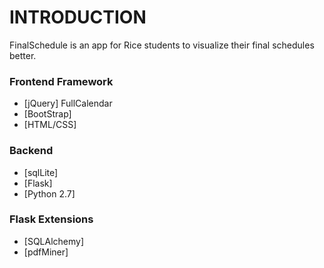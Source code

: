 # INTRODUCTION

FinalSchedule is an app for Rice students to visualize their final schedules better.

### Frontend Framework
- [jQuery] FullCalendar
- [BootStrap]
- [HTML/CSS]

### Backend
- [sqlLite]
- [Flask]
- [Python 2.7]

### Flask Extensions
- [SQLAlchemy]
- [pdfMiner]


